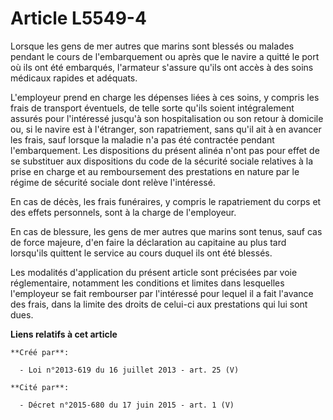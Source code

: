 # Article L5549-4

Lorsque les gens de mer autres que marins sont blessés ou malades pendant le cours de l'embarquement ou après que le navire a
quitté le port où ils ont été embarqués, l'armateur s'assure qu'ils ont accès à des soins médicaux rapides et adéquats. 

L'employeur prend en charge les dépenses liées à ces soins, y compris les frais de transport éventuels, de telle sorte qu'ils
soient intégralement assurés pour l'intéressé jusqu'à son hospitalisation ou son retour à domicile ou, si le navire est à
l'étranger, son rapatriement, sans qu'il ait à en avancer les frais, sauf lorsque la maladie n'a pas été contractée pendant
l'embarquement. Les dispositions du présent alinéa n'ont pas pour effet de se substituer aux dispositions du code de la
sécurité sociale relatives à la prise en charge et au remboursement des prestations en nature par le régime de sécurité
sociale dont relève l'intéressé. 

En cas de décès, les frais funéraires, y compris le rapatriement du corps et des effets personnels, sont à la charge de
l'employeur. 

En cas de blessure, les gens de mer autres que marins sont tenus, sauf cas de force majeure, d'en faire la déclaration au
capitaine au plus tard lorsqu'ils quittent le service au cours duquel ils ont été blessés. 

Les modalités d'application du présent article sont précisées par voie réglementaire, notamment les conditions et limites
dans lesquelles l'employeur se fait rembourser par l'intéressé pour lequel il a fait l'avance des frais, dans la limite des
droits de celui-ci aux prestations qui lui sont dues.

**Liens relatifs à cet article**

	**Créé par**:

	  - Loi n°2013-619 du 16 juillet 2013 - art. 25 (V)

	**Cité par**:

	  - Décret n°2015-680 du 17 juin 2015 - art. 1 (V)
